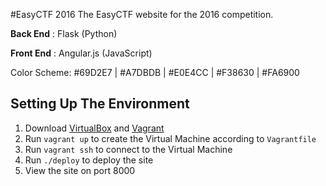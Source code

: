 #EasyCTF 2016
The EasyCTF website for the 2016 competition.

**Back End** : Flask (Python)

**Front End** : Angular.js (JavaScript)

Color Scheme: &#35;69D2E7 | &#35;A7DBDB | &#35;E0E4CC | &#35;F38630 | &#35;FA6900

Setting Up The Environment
----------
1. Download [VirtualBox](https://www.virtualbox.org) and [Vagrant](https://www.vagrantup.com)
2. Run `vagrant up` to create the Virtual Machine according to `Vagrantfile`
3. Run `vagrant ssh` to connect to the Virtual Machine
4. Run `./deploy` to deploy the site
5. View the site on port 8000
